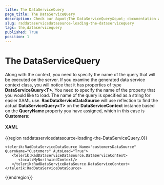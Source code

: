 ```yaml
---
title: The DataServiceQuery
page_title: The DataServiceQuery
description: Check our &quot;The DataServiceQuery&quot; documentation article for the RadDataServiceDataSource {{ site.framework_name }} control.
slug: raddataservicedatasource-loading-the-dataservicequery
tags: the,dataservicequery
published: True
position: 1
---
```


# The DataServiceQuery

Along with the context, you need to specify the name of the query that will be executed on the server. If you examine the generated data service context class, you will notice that it has properties of type __DataServiceQuery&lt;T&gt;__. You need to specify the name of the property that you would like to load. The name of the query is specified as a string for easier XAML use. __RadDataServiceDataSource__ will use reflection to find the actual __DataServiceQuery&lt;T&gt;__ on the __DataServiceContext__ instance based on the __QueryName__ property you have assigned, which in this case is __Customers__:

#### __XAML__

{{region raddataservicedatasource-loading-the-DataServiceQuery_0}}

	<telerik:RadDataServiceDataSource Name="customersDataSource" QueryName="Customers" AutoLoad="True">
	   <telerik:RadDataServiceDataSource.DataServiceContext>
	      <local:MyNorthwindContext/>
	   </telerik:RadDataServiceDataSource.DataServiceContext>
	</telerik:RadDataServiceDataSource>
{{endregion}}